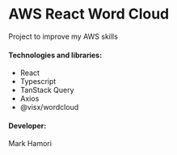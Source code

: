 # AWS React Word Cloud

Project to improve my AWS skills

#### Technologies and libraries:

- React
- Typescript
- TanStack Query
- Axios
- @visx/wordcloud

#### Developer:

Mark Hamori
